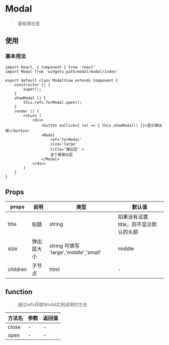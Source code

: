 # Modal
> 基础弹出层

## 使用

### 基本用法

	import React, { Component } from 'react'
	import Modal from 'widgets_path/modal/modal/index'
	
	export default class ModalView extends Component {
		constructor () {
			super();
		}
		showModal () {
			this.refs.forModal.open();
		}
		render () {
			return (
				<div>
					<button onClick={ (e) => { this.showModal() }}>显示弹出框</button>
					<Modal 
						ref='forModal'
						size='large'				
						title='弹出层' >
						这个是弹出层
					</Modal>
				</div>
			)
		}
	}

	
## Props

| props        | 说明           | 类型         |   默认值       |
| ------------ | ------------- | ------------ | ------------  |
| title        | 标题           | string       | 如果没有设置title，则不显示默认的头部         |
| size          | 弹出层大小        | string 可填写 'large','middle','small'       | middle    |
| children     | 子节点| html | -   |

## function

> 通过refs获取Modal实例调用的方法

| 方法名        | 参数          | 返回值         |
| ------------ | ------------- | ------------ |
| close        | -           | -       |
| open          | -        | -       | 





